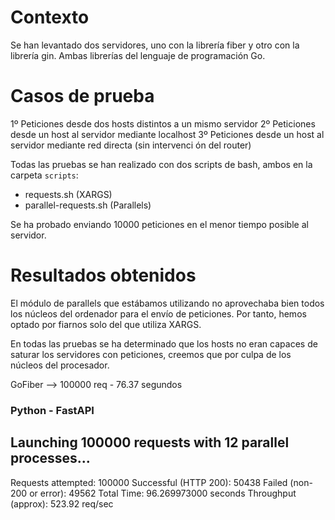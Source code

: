 # Contexto

Se han levantado dos servidores, uno con la librería fiber y otro con
la librería gin. Ambas librerías del lenguaje de programación Go.

# Casos de prueba

1º Peticiones desde dos hosts distintos a un mismo servidor
2º Peticiones desde un host al servidor mediante localhost
3º Peticiones desde un host al servidor mediante red directa (sin intervenci
ón del router)

Todas las pruebas se han realizado con dos scripts de bash, 
ambos en la carpeta `scripts`:
- requests.sh (XARGS)
- parallel-requests.sh (Parallels)

Se ha probado enviando 10000 peticiones en el menor tiempo posible al servidor.

# Resultados obtenidos

El módulo de parallels que estábamos utilizando no aprovechaba bien todos
los núcleos del ordenador para el envío de peticiones. Por tanto, hemos optado
por fiarnos solo del que utiliza XARGS.

En todas las pruebas se ha determinado que los hosts no eran capaces de saturar
los servidores con peticiones, creemos que por culpa de los núcleos del procesador.

GoFiber --> 100000 req - 76.37 segundos

### Python - FastAPI
Launching 100000 requests with 12 parallel processes...
--------------------------------------------------------
Requests attempted: 100000
Successful (HTTP 200): 50438
Failed (non-200 or error): 49562
Total Time: 96.269973000 seconds
Throughput (approx): 523.92 req/sec
